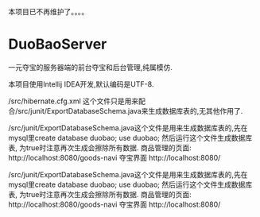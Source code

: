 本项目已不再维护了。。。。

# DuoBaoServer

一元夺宝的服务器端的前台夺宝和后台管理,纯属模仿.

本项目使用Intellij IDEA开发,默认编码是UTF-8.

/src/hibernate.cfg.xml 这个文件只是用来配合/src/junit/ExportDatabaseSchema.java来生成数据库表的,无其他作用了.

/src/junit/ExportDatabaseSchema.java这个文件是用来生成数据库表的,先在mysql里create database duobao; use duobao;
然后运行这个文件生成数据库表, 为true时注意再次生成会擦除所有数据.
商品管理的页面: http://localhost:8080/goods-navi
夺宝界面 http://localhost:8080/


/src/junit/ExportDatabaseSchema.java这个文件是用来生成数据库表的,先在mysql里create database duobao; use duobao; 然后运行这个文件生成数据库表, 为true时注意再次生成会擦除所有数据.
商品管理的页面:
http://localhost:8080/goods-navi
夺宝界面
http://localhost:8080/

